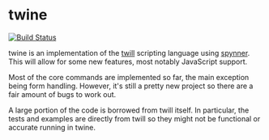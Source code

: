 # twine
[![Build Status](https://travis-ci.org/joshuacurl/twine.svg?branch=master)](https://travis-ci.org/joshuacurl/twine)

twine is an implementation of the [twill](https://github.com/ctb/twill) scripting language using
[spynner](https://github.com/makinacorpus/spynner). This will allow
for some new features, most notably JavaScript support.

Most of the core commands are implemented so far,
the main exception being form handling. However, it's
still a pretty new project so there are a fair amount
of bugs to work out.

A large portion of the code is borrowed from twill itself.
In particular, the tests and examples are directly from
twill so they might not be functional or accurate running in
twine.
